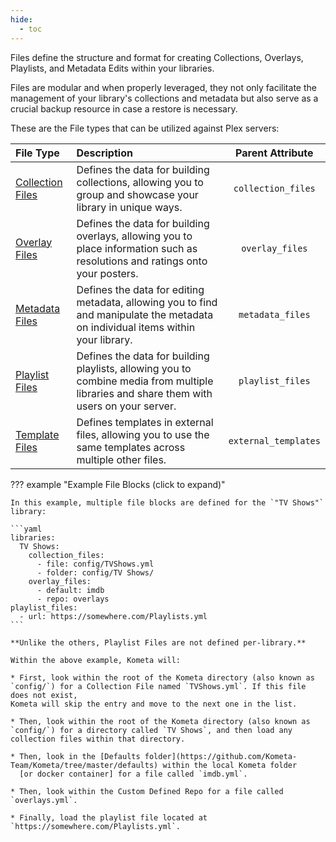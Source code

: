 ```yaml
---
hide:
  - toc
---
```

Files define the structure and format for creating Collections, Overlays, Playlists, and Metadata Edits within your libraries.

Files are modular and when properly leveraged, they not only facilitate the management of your library's collections and 
metadata but also serve as a crucial backup resource in case a restore is necessary.

These are the File types that can be utilized against Plex servers:

| File Type                                   | Description                                                                                                                              |   Parent Attribute   |
|:--------------------------------------------|:-----------------------------------------------------------------------------------------------------------------------------------------|:--------------------:|
| [Collection Files](../files/collections.md) | Defines the data for building collections, allowing you to group and showcase your library in unique ways.                               |  `collection_files`  |
| [Overlay Files](../files/overlays.md)       | Defines the data for building overlays, allowing you to place information such as resolutions and ratings onto your posters.             |   `overlay_files`    |
| [Metadata Files](../files/metadata.md)      | Defines the data for editing metadata, allowing you to find and manipulate the metadata on individual items within your library.         |   `metadata_files`   |
| [Playlist Files](../files/playlists.md)     | Defines the data for building playlists, allowing you to combine media from multiple libraries and share them with users on your server. |   `playlist_files`   |
| [Template Files](../files/templates.md)     | Defines templates in external files, allowing you to use the same templates across multiple other files.                                 | `external_templates` |

??? example "Example File Blocks (click to expand)"
    
    In this example, multiple file blocks are defined for the `"TV Shows"` library:
    
    ```yaml
    libraries:
      TV Shows:
        collection_files:
          - file: config/TVShows.yml
          - folder: config/TV Shows/
        overlay_files:
          - default: imdb
          - repo: overlays
    playlist_files:
      - url: https://somewhere.com/Playlists.yml
    ```
    
    **Unlike the others, Playlist Files are not defined per-library.**

    Within the above example, Kometa will:

    * First, look within the root of the Kometa directory (also known as `config/`) for a Collection File named `TVShows.yml`. If this file does not exist, 
    Kometa will skip the entry and move to the next one in the list.

    * Then, look within the root of the Kometa directory (also known as `config/`) for a directory called `TV Shows`, and then load any collection files within that directory.

    * Then, look in the [Defaults folder](https://github.com/Kometa-Team/Kometa/tree/master/defaults) within the local Kometa folder
      [or docker container] for a file called `imdb.yml`.

    * Then, look within the Custom Defined Repo for a file called `overlays.yml`.

    * Finally, load the playlist file located at `https://somewhere.com/Playlists.yml`.
